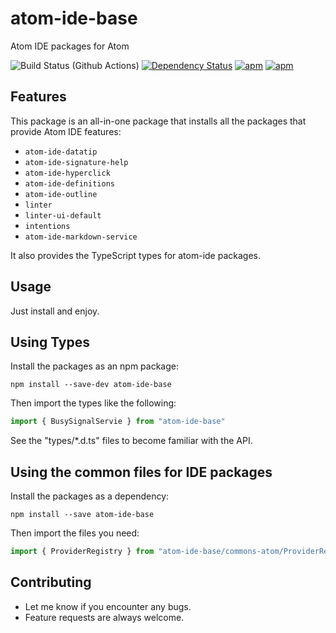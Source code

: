 # atom-ide-base

Atom IDE packages for Atom

![Build Status (Github Actions)](https://github.com/atom-community/atom-ide-base/workflows/CI/badge.svg)
[![Dependency Status](https://david-dm.org/atom-community/atom-ide-base.svg)](https://david-dm.org/atom-community/atom-ide-base)
[![apm](https://img.shields.io/apm/dm/atom-ide-base.svg)](https://github.com/atom-community/atom-ide-base)
[![apm](https://img.shields.io/apm/v/atom-ide-base.svg)](https://github.com/atom-community/atom-ide-base)

## Features

This package is an all-in-one package that installs all the packages that provide Atom IDE features:

- `atom-ide-datatip`
- `atom-ide-signature-help`
- `atom-ide-hyperclick`
- `atom-ide-definitions`
- `atom-ide-outline`
- `linter`
- `linter-ui-default`
- `intentions`
- `atom-ide-markdown-service`

It also provides the TypeScript types for atom-ide packages.

## Usage

Just install and enjoy.

## Using Types

Install the packages as an npm package:

```
npm install --save-dev atom-ide-base
```

Then import the types like the following:

```ts
import { BusySignalServie } from "atom-ide-base"
```

See the "types/\*.d.ts" files to become familiar with the API.

## Using the common files for IDE packages

Install the packages as a dependency:

```
npm install --save atom-ide-base
```

Then import the files you need:

```ts
import { ProviderRegistry } from "atom-ide-base/commons-atom/ProviderRegistry"
```

## Contributing

- Let me know if you encounter any bugs.
- Feature requests are always welcome.
